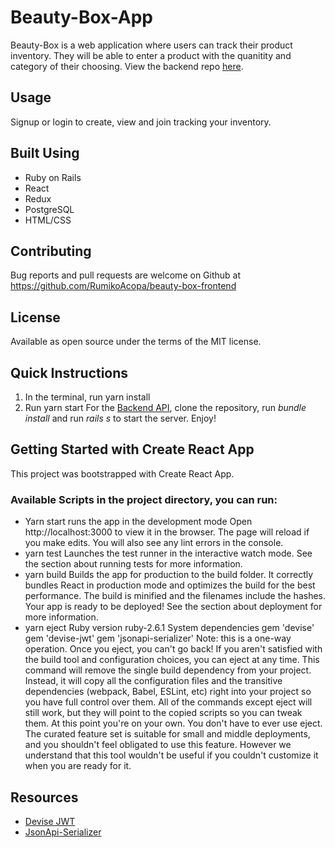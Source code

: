 # Beauty-Box-App

Beauty-Box is a web application where users can track their product inventory. They will be able to enter a product with the quanitity and category of their choosing.
View the backend repo [here](https://github.com/RumikoAcopa/beauty-box-api).

## Usage

Signup or login to create, view and join tracking your inventory.

## Built Using

- Ruby on Rails
- React
- Redux
- PostgreSQL
- HTML/CSS

## Contributing

Bug reports and pull requests are welcome on Github at https://github.com/RumikoAcopa/beauty-box-frontend

## License

Available as open source under the terms of the MIT license.

## Quick Instructions

1. In the terminal, run yarn install
2. Run yarn start
   For the [Backend API](https://github.com/rumikoacopa/beauty-box-api), clone the repository, run _bundle install_ and run _rails s_ to start the server.
   Enjoy!

## Getting Started with Create React App

This project was bootstrapped with Create React App.

### Available Scripts in the project directory, you can run:

- Yarn start runs the app in the development mode
  Open http://localhost:3000 to view it in the browser.
  The page will reload if you make edits. You will also see any lint errors in the console.
- yarn test
  Launches the test runner in the interactive watch mode.
  See the section about running tests for more information.
- yarn build
  Builds the app for production to the build folder. It correctly bundles React in production mode and optimizes the build for the best performance.
  The build is minified and the filenames include the hashes.
  Your app is ready to be deployed!
  See the section about deployment for more information.
- yarn eject
  Ruby version
  ruby-2.6.1
  System dependencies
  gem 'devise'
  gem 'devise-jwt'
  gem 'jsonapi-serializer'
  Note: this is a one-way operation. Once you eject, you can't go back!
  If you aren't satisfied with the build tool and configuration choices, you can eject at any time. This command will remove the single build dependency from your project.
  Instead, it will copy all the configuration files and the transitive dependencies (webpack, Babel, ESLint, etc) right into your project so you have full control over them. All of the commands except eject will still work, but they will point to the copied scripts so you can tweak them. At this point you're on your own.
  You don't have to ever use eject. The curated feature set is suitable for small and middle deployments, and you shouldn't feel obligated to use this feature. However we understand that this tool wouldn't be useful if you couldn't customize it when you are ready for it.

## Resources

- [Devise JWT](https://github.com/dakotalmartinez/rails-devise-jwt-tutorial)
- [JsonApi-Serializer](https://github.com/jsonapi-serializer/jsonapi-serializer)
